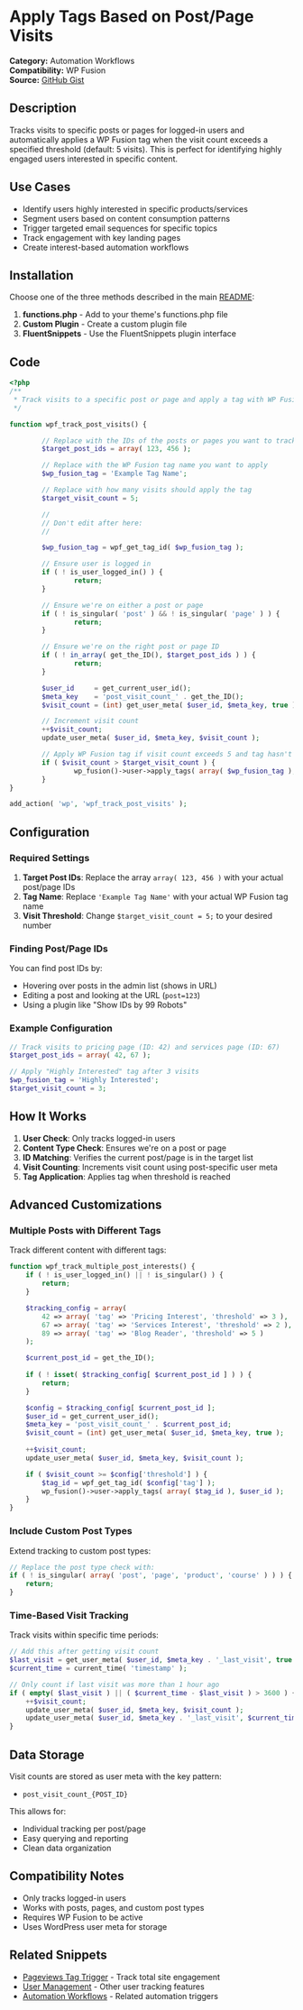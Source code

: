 # Apply Tags Based on Post/Page Visits

**Category:** Automation Workflows  
**Compatibility:** WP Fusion  
**Source:** [GitHub Gist](https://gist.github.com/jack-arturo/59bcbf0bd6c2e077c336d60980122d65)

## Description

Tracks visits to specific posts or pages for logged-in users and automatically applies a WP Fusion tag when the visit count exceeds a specified threshold (default: 5 visits). This is perfect for identifying highly engaged users interested in specific content.

## Use Cases

- Identify users highly interested in specific products/services
- Segment users based on content consumption patterns
- Trigger targeted email sequences for specific topics
- Track engagement with key landing pages
- Create interest-based automation workflows

## Installation

Choose one of the three methods described in the main [README](../../README.md):

1. **functions.php** - Add to your theme's functions.php file
2. **Custom Plugin** - Create a custom plugin file
3. **FluentSnippets** - Use the FluentSnippets plugin interface

## Code

```php
<?php
/**
 * Track visits to a specific post or page and apply a tag with WP Fusion if the visit count exceeds 5.
 */

function wpf_track_post_visits() {

        // Replace with the IDs of the posts or pages you want to track
        $target_post_ids = array( 123, 456 );

        // Replace with the WP Fusion tag name you want to apply
        $wp_fusion_tag = 'Example Tag Name';

        // Replace with how many visits should apply the tag
        $target_visit_count = 5;

        //
        // Don't edit after here:
        //

        $wp_fusion_tag = wpf_get_tag_id( $wp_fusion_tag );

        // Ensure user is logged in
        if ( ! is_user_logged_in() ) {
                return;
        }

        // Ensure we're on either a post or page
        if ( ! is_singular( 'post' ) && ! is_singular( 'page' ) ) {
                return;
        }

        // Ensure we're on the right post or page ID
        if ( ! in_array( get_the_ID(), $target_post_ids ) ) {
                return;
        }

        $user_id     = get_current_user_id();
        $meta_key    = 'post_visit_count_' . get_the_ID();
        $visit_count = (int) get_user_meta( $user_id, $meta_key, true );

        // Increment visit count
        ++$visit_count;
        update_user_meta( $user_id, $meta_key, $visit_count );

        // Apply WP Fusion tag if visit count exceeds 5 and tag hasn't been applied yet
        if ( $visit_count > $target_visit_count ) {
                wp_fusion()->user->apply_tags( array( $wp_fusion_tag ), $user_id );
        }
}

add_action( 'wp', 'wpf_track_post_visits' );
```

## Configuration

### Required Settings

1. **Target Post IDs**: Replace the array `array( 123, 456 )` with your actual post/page IDs
2. **Tag Name**: Replace `'Example Tag Name'` with your actual WP Fusion tag name
3. **Visit Threshold**: Change `$target_visit_count = 5;` to your desired number

### Finding Post/Page IDs

You can find post IDs by:
- Hovering over posts in the admin list (shows in URL)
- Editing a post and looking at the URL (`post=123`)
- Using a plugin like "Show IDs by 99 Robots"

### Example Configuration

```php
// Track visits to pricing page (ID: 42) and services page (ID: 67)
$target_post_ids = array( 42, 67 );

// Apply "Highly Interested" tag after 3 visits
$wp_fusion_tag = 'Highly Interested';
$target_visit_count = 3;
```

## How It Works

1. **User Check**: Only tracks logged-in users
2. **Content Type Check**: Ensures we're on a post or page
3. **ID Matching**: Verifies the current post/page is in the target list
4. **Visit Counting**: Increments visit count using post-specific user meta
5. **Tag Application**: Applies tag when threshold is reached

## Advanced Customizations

### Multiple Posts with Different Tags

Track different content with different tags:

```php
function wpf_track_multiple_post_interests() {
    if ( ! is_user_logged_in() || ! is_singular() ) {
        return;
    }

    $tracking_config = array(
        42 => array( 'tag' => 'Pricing Interest', 'threshold' => 3 ),
        67 => array( 'tag' => 'Services Interest', 'threshold' => 2 ),
        89 => array( 'tag' => 'Blog Reader', 'threshold' => 5 )
    );

    $current_post_id = get_the_ID();
    
    if ( ! isset( $tracking_config[ $current_post_id ] ) ) {
        return;
    }

    $config = $tracking_config[ $current_post_id ];
    $user_id = get_current_user_id();
    $meta_key = 'post_visit_count_' . $current_post_id;
    $visit_count = (int) get_user_meta( $user_id, $meta_key, true );
    
    ++$visit_count;
    update_user_meta( $user_id, $meta_key, $visit_count );

    if ( $visit_count >= $config['threshold'] ) {
        $tag_id = wpf_get_tag_id( $config['tag'] );
        wp_fusion()->user->apply_tags( array( $tag_id ), $user_id );
    }
}
```

### Include Custom Post Types

Extend tracking to custom post types:

```php
// Replace the post type check with:
if ( ! is_singular( array( 'post', 'page', 'product', 'course' ) ) ) {
    return;
}
```

### Time-Based Visit Tracking

Track visits within specific time periods:

```php
// Add this after getting visit count
$last_visit = get_user_meta( $user_id, $meta_key . '_last_visit', true );
$current_time = current_time( 'timestamp' );

// Only count if last visit was more than 1 hour ago
if ( empty( $last_visit ) || ( $current_time - $last_visit ) > 3600 ) {
    ++$visit_count;
    update_user_meta( $user_id, $meta_key, $visit_count );
    update_user_meta( $user_id, $meta_key . '_last_visit', $current_time );
}
```

## Data Storage

Visit counts are stored as user meta with the key pattern:
- `post_visit_count_{POST_ID}`

This allows for:
- Individual tracking per post/page
- Easy querying and reporting
- Clean data organization

## Compatibility Notes

- Only tracks logged-in users
- Works with posts, pages, and custom post types
- Requires WP Fusion to be active
- Uses WordPress user meta for storage

## Related Snippets

- [Pageviews Tag Trigger](./pageviews-tag-trigger.md) - Track total site engagement
- [User Management](../user-management/) - Other user tracking features
- [Automation Workflows](../automation-workflows/) - Related automation triggers
